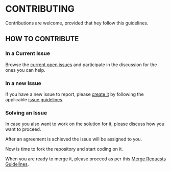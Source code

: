 # CONTRIBUTING

Contributions are welcome, provided that hey follow this guidelines.


## HOW TO CONTRIBUTE

### In a Current Issue

Browse the [current open issues](https://gitlab.com/exadra37-bash/docker-container-shell/issues) and participate in the
discussion for the ones you can help.


### In a new Issue

If you have a new issue to report, please [create it](https://gitlab.com/exadra37-bash/docker-container-shell/issues/new) by
following the applicable [issue guidelines](docs/how-to/create_an_issue.md).


### Solving an Issue

In case you also want to work on the solution for it, please discuss how you want to proceed.

After an agreement is achieved the issue will be assigned to you.

Now is time to fork the repository and start coding on it.

When you are ready to merge it, please proceed as per this [Merge Requests Guidelines](docs/how-to/create_a_merge_request.md).
